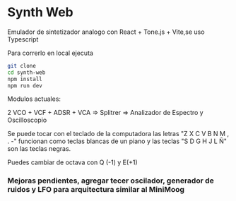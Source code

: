 # Synth Web

Emulador de sintetizador analogo con React + Tone.js + Vite,se uso Typescript


Para correrlo en local ejecuta

``` bash
git clone
cd synth-web
npm install
npm run dev

```

Modulos actuales:

2 VCO + VCF + ADSR + VCA => Splitrer => Analizador de Espectro y Oscilloscopio

Se puede tocar con el teclado de la computadora las letras "Z X C V B N M , . -" funcionan como teclas blancas de un piano y las teclas "S D G H J L Ñ" son las teclas negras.

Puedes cambiar de octava con Q (-1) y E(+1)

### Mejoras pendientes, agregar tecer oscilador, generador de ruidos y LFO para arquitectura similar al MiniMoog

